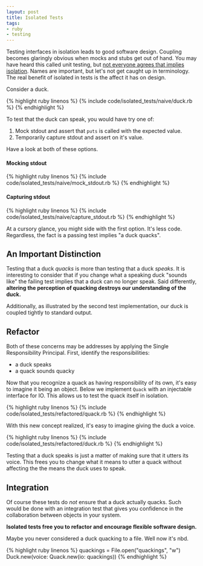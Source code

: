 ```yaml
---
layout: post
title: Isolated Tests
tags:
- ruby
- testing
---
```


Testing interfaces in isolation leads to good software design.
Coupling becomes glaringly obvious when mocks and stubs get out of hand.
You may have heard this called unit testing, but [not everyone agrees that implies isolation][fowler-unit-tests].
Names are important, but let's not get caught up in terminology.
The real benefit of isolated in tests is the affect it has on design.

Consider a duck.

{% highlight ruby linenos %}
{% include code/isolated_tests/naive/duck.rb %}
{% endhighlight %}

To test that the duck can speak, you would have try one of:

1. Mock stdout and assert that `puts` is called with the expected value.
1. Temporarily capture stdout and assert on it's value.

Have a look at both of these options.

#### Mocking stdout

{% highlight ruby linenos %}
{% include code/isolated_tests/naive/mock_stdout.rb %}
{% endhighlight %}

#### Capturing stdout

{% highlight ruby linenos %}
{% include code/isolated_tests/naive/capture_stdout.rb %}
{% endhighlight %}

At a cursory glance, you might side with the first option.
It's less code.
Regardless, the fact is a passing test implies "a duck quacks".

## An Important Distinction

Testing that a duck _quacks_ is more than testing that a duck _speaks_.
It is interesting to consider that if you change what a speaking duck "sounds like" the failing test implies that a duck can no longer speak.
Said differently, **altering the perception of quacking destroys our understanding of the duck.**

Additionally, as illustrated by the second test implementation, our duck is coupled tightly to standard output.

## Refactor

Both of these concerns may be addresses by applying the Single Responsibility Principal.
First, identify the responsibilities:

* a duck speaks
* a quack sounds quacky

Now that you recognize a quack as having responsibility of its own, it's easy to imagine it being an object.
Below we implement `Quack` with an injectable interface for IO.
This allows us to test the quack itself in isolation.

{% highlight ruby linenos %}
{% include code/isolated_tests/refactored/quack.rb %}
{% endhighlight %}

With this new concept realized, it's easy to imagine giving the duck a voice.

{% highlight ruby linenos %}
{% include code/isolated_tests/refactored/duck.rb %}
{% endhighlight %}

Testing that a duck speaks is just a matter of making sure that it utters its voice.
This frees you to change what it means to utter a quack without affecting the the means the duck uses to speak.

## Integration

Of course these tests do _not_ ensure that a duck actually quacks.
Such would be done with an integration test that gives you confidence in the collaboration between objects in your system.

**Isolated tests free you to refactor and encourage flexible software design.**

Maybe you never considered a duck quacking to a file.
Well now it's nbd.

{% highlight ruby linenos %}
quackings = File.open("quackings", "w")
Duck.new(voice: Quack.new(io: quackings))
{% endhighlight %}

[fowler-unit-tests]: http://martinfowler.com/bliki/UnitTest.html
